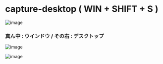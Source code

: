 # capture-desktop ( WIN + SHIFT + S )

![image](https://user-images.githubusercontent.com/1501327/204120924-16e81ce5-420e-415b-989b-76f2783d425b.png)

### 真ん中 : ウインドウ / その右 : デスクトップ

![image](https://user-images.githubusercontent.com/1501327/204124165-34fc30a4-e554-439e-972b-e66587b3c2b7.png)


![image](https://user-images.githubusercontent.com/1501327/204124223-4aeb57c0-2121-40ef-af09-a40f88088336.png)
